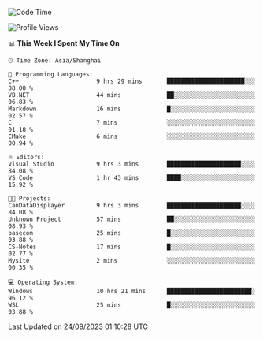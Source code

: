 <!--START_SECTION:waka-->
![Code Time](http://img.shields.io/badge/Code%20Time-1%2C262%20hrs%204%20mins-blue)

![Profile Views](http://img.shields.io/badge/Profile%20Views-3-blue)

📊 **This Week I Spent My Time On** 

```text
🕑︎ Time Zone: Asia/Shanghai

💬 Programming Languages: 
C++                      9 hrs 29 mins       ██████████████████████░░░   88.00 % 
VB.NET                   44 mins             ██░░░░░░░░░░░░░░░░░░░░░░░   06.83 % 
Markdown                 16 mins             █░░░░░░░░░░░░░░░░░░░░░░░░   02.57 % 
C                        7 mins              ░░░░░░░░░░░░░░░░░░░░░░░░░   01.18 % 
CMake                    6 mins              ░░░░░░░░░░░░░░░░░░░░░░░░░   00.94 % 

🔥 Editors: 
Visual Studio            9 hrs 3 mins        █████████████████████░░░░   84.08 % 
VS Code                  1 hr 43 mins        ████░░░░░░░░░░░░░░░░░░░░░   15.92 % 

🐱‍💻 Projects: 
CanDataDisplayer         9 hrs 3 mins        █████████████████████░░░░   84.08 % 
Unknown Project          57 mins             ██░░░░░░░░░░░░░░░░░░░░░░░   08.93 % 
basecom                  25 mins             █░░░░░░░░░░░░░░░░░░░░░░░░   03.88 % 
CS-Notes                 17 mins             █░░░░░░░░░░░░░░░░░░░░░░░░   02.77 % 
Mysite                   2 mins              ░░░░░░░░░░░░░░░░░░░░░░░░░   00.35 % 

💻 Operating System: 
Windows                  10 hrs 21 mins      ████████████████████████░   96.12 % 
WSL                      25 mins             █░░░░░░░░░░░░░░░░░░░░░░░░   03.88 % 
```


 Last Updated on 24/09/2023 01:10:28 UTC
<!--END_SECTION:waka-->